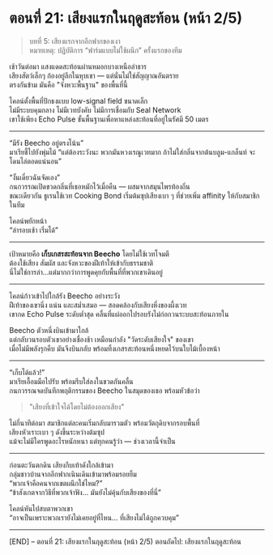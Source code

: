 # ตอนที่ 21: เสียงแรกในฤดูสะท้อน (หน้า 2/5)

> บทที่ 5: เสียงแรกจากอีกฟากของเงา  
> หมายเหตุ: ปฏิบัติการ “ฟาร์มแบบไม่ใช้ผนึก” ครั้งแรกของทีม

เช้าวันต่อมา แสงแดดสะท้อนผ่านหมอกบางเหนือลำธาร  
เสียงสัตว์เล็กๆ ก้องอยู่ลึกในหุบเขา — แต่นั่นไม่ใช่สัญญาณอันตราย  
ตรงกันข้าม มันคือ "จังหวะพื้นฐาน" ของพื้นที่นี้

ไคลน์ตั้งพื้นที่ปักธงแบบ low-signal field ขนาดเล็ก  
ไม่มีระบบคุมกลาง ไม่มีเวทบังคับ ไม่มีการเชื่อมกับ Seal Network  
เขาใช้เพียง Echo Pulse ขั้นพื้นฐานเพื่อหาแหล่งสะท้อนที่อยู่ในรัศมี 50 เมตร

---

“มีรัง Beecho อยู่ตรงโน้น”  
มาเรียชี้ไปยังพุ่มไม้ “แต่ต้องระวังนะ พวกมันหวงเรณูเวทมาก ถ้าไม่ใส่กลิ่นจากต้นบลูม-แกล็นท์ จะโดนไล่ตอดแน่นอน”

“งั้นเดี๋ยวฉันจัดเอง”  
กนกวรรณเปิดขวดกลิ่นที่เธอหมักไว้เมื่อคืน — ผสมจากสมุนไพรท้องถิ่น  
ขณะเดียวกัน ธูเรนใช้เวท Cooking Bond เริ่มต้มซุปเสียงเบา ๆ ที่ช่วยเพิ่ม affinity ให้กับสมาชิกในทีม

ไคลน์พยักหน้า  
“ล่ารอบเช้า เริ่มได้”

---

เป้าหมายคือ **เก็บเกสรสะท้อนจาก Beecho** โดยไม่ใช้เวทโจมตี  
ต้องใช้เสียง สัมผัส และจังหวะของฝีเท้าให้เข้ากับธรรมชาติ  
นี่ไม่ใช่การล่า…แต่มากกว่าการพูดคุยกับพื้นที่ที่พวกเขาเดินอยู่

---

ไคลน์ก้าวเข้าไปใกล้รัง Beecho อย่างระวัง  
ฝีเท้าของเขานิ่ง แน่น และสม่ำเสมอ — สอดคล้องกับเสียงหึ่งของผึ้งเวท  
เขากด Echo Pulse ระดับต่ำสุด คลื่นที่แผ่ออกไปรอบรังไม่ก่อกวนระบบสะท้อนภายใน

Beecho ตัวหนึ่งบินเข้ามาใกล้  
แต่กลับวนรอบตัวเขาอย่างเชื่องช้า เหมือนกำลัง "วัดระดับเสียงใจ" ของเขา  
เมื่อไม่มีพลังรุกคืบ มันจึงบินกลับ พร้อมทิ้งเกสรสะท้อนหนึ่งหยดไว้บนใบไม้เบื้องหน้า

---

“เก็บได้แล้ว!”  
มาเรียเอื้อมมือไปรับ พร้อมรีบใส่ลงในขวดกันคลื่น  
กนกวรรณจดบันทึกพฤติกรรมของ Beecho ในสมุดของเธอ พร้อมหัวข้อว่า  
> "เสียงที่เข้าใจได้โดยไม่ต้องออกเสียง"

ไม่กี่นาทีต่อมา สมาชิกแต่ละคนเริ่มกลับมารวมตัว พร้อมวัตถุดิบจากรอบพื้นที่  
เสียงหัวเราะเบา ๆ ดังขึ้นระหว่างต้มซุป  
แม้จะไม่มีใครพูดอะไรหนักหนา แต่ทุกคนรู้ว่า — ช่วงเวลานี้จำเป็น

---

ก่อนตะวันตกดิน เสียงกีบเท้าดังใกล้เข้ามา  
กลุ่มชาวบ้านจากอีกฟากเนินเดินเข้ามาพร้อมรอยยิ้ม  
“พวกเจ้าคือคนจากเขตผนึกใช่ไหม?”  
“ข้าสังเกตจากวิธีที่พวกเจ้าฟัง... มันยังไม่คุ้นกับเสียงของที่นี่”

ไคลน์หันไปสบตาพวกเขา  
“อาจเป็นเพราะพวกเรายังไม่เคยอยู่ที่ไหน... ที่เสียงไม่ได้ถูกควบคุม”

---

[END] – ตอนที่ 21: เสียงแรกในฤดูสะท้อน (หน้า 2/5) 
ตอนถัดไป: เสียงแรกในฤดูสะท้อน 
